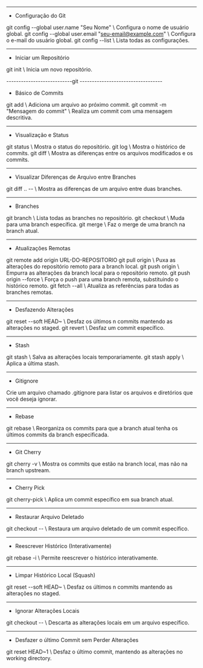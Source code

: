 ------------------------------------------------------------
- Configuração do Git

git config --global user.name "Seu Nome" \\ Configura o nome de usuário global.
git config --global user.email "seu-email@example.com" \\ Configura o e-mail do usuário global.
git config --list \\ Lista todas as configurações.

------------------------------------------------------------
- Iniciar um Repositório

git init \\ Inicia um novo repositório.

---------------------------git ----------------------------------
- Básico de Commits

git add <arquivo> \\ Adiciona um arquivo ao próximo commit.
git commit -m "Mensagem do commit" \\ Realiza um commit com uma mensagem descritiva.

------------------------------------------------------------
- Visualização e Status

git status \\ Mostra o status do repositório.
git log \\ Mostra o histórico de commits.
git diff \\ Mostra as diferenças entre os arquivos modificados e os commits.

------------------------------------------------------------
- Visualizar Diferenças de Arquivo entre Branches 

git diff <branch-origem>..<branch-destino> -- <arquivo> \\ Mostra as diferenças de um arquivo entre duas branches.

------------------------------------------------------------
- Branches 

git branch \\ Lista todas as branches no repositório.
git checkout <nome-da-branch> \\ Muda para uma branch específica.
git merge <nome-da-branch> \\ Faz o merge de uma branch na branch atual.

------------------------------------------------------------
- Atualizações Remotas

git remote add origin URL-DO-REPOSITORIO
git pull origin <branch> \\ Puxa as alterações do repositório remoto para a branch local.
git push origin <branch> \\ Empurra as alterações da branch local para o repositório remoto.
git push origin <branch> --force \\ Força o push para uma branch remota, substituindo o histórico remoto.
git fetch --all \\ Atualiza as referências para todas as branches remotas.

------------------------------------------------------------
- Desfazendo Alterações

git reset --soft HEAD~<n> \\ Desfaz os últimos n commits mantendo as alterações no staged.
git revert <hash-do-commit> \\ Desfaz um commit específico.

------------------------------------------------------------
- Stash

git stash \\ Salva as alterações locais temporariamente.
git stash apply \\ Aplica a última stash.

------------------------------------------------------------
- Gitignore 

Crie um arquivo chamado .gitignore para listar os arquivos e diretórios que você deseja ignorar.

------------------------------------------------------------
- Rebase

git rebase <branch> \\ Reorganiza os commits para que a branch atual tenha os últimos commits da branch especificada.

------------------------------------------------------------
- Git Cherry 

git cherry -v <upstream-branch> \\ Mostra os commits que estão na branch local, mas não na branch upstream.

------------------------------------------------------------
- Cherry Pick 

git cherry-pick <hash-do-commit> \\ Aplica um commit específico em sua branch atual.

------------------------------------------------------------
- Restaurar Arquivo Deletado

git checkout <hash-do-commit> -- <caminho-do-arquivo> \\ Restaura um arquivo deletado de um commit específico.

------------------------------------------------------------
- Reescrever Histórico (Interativamente) 

git rebase -i <commit> \\ Permite reescrever o histórico interativamente.

------------------------------------------------------------
- Limpar Histórico Local (Squash)

git reset --soft HEAD~<n> \\ Desfaz os últimos n commits mantendo as alterações no staged.

------------------------------------------------------------
- Ignorar Alterações Locais

git checkout -- <arquivo> \\ Descarta as alterações locais em um arquivo específico.

------------------------------------------------------------
- Desfazer o último Commit sem Perder Alterações 

git reset HEAD~1 \\ Desfaz o último commit, mantendo as alterações no working directory.